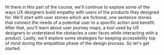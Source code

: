 
Hi there in this part of the course, we'll continue to explore some of the ways UX designers build empathy with users of the products they designed for. We'll start with user stories which are fictional, one sentence stories that connect the needs of a potential user to a specific action and benefit. After that, you'll learn about user journey maps, a tool used by UX designers to understand the obstacles a user faces while interacting with a product. Lastly, we'll explore some strategies for keeping accessibility top of mind during the empathize phase of the design process. So let's get started.